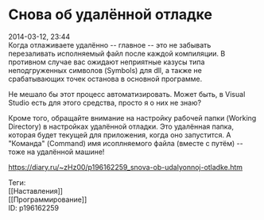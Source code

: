 Снова об удалённой отладке
===========================

   
 2014-03-12, 23:44   
  Когда отлаживаете удалённо -- главное -- это не забывать перезаливать исполняемый файл после каждой компиляции. В противном случае вас ожидают неприятные казусы типа неподгруженных символов (Symbols) для dll, а также не срабатывающих точек останова в основной программе.   
   
 Не мешало бы этот процесс автоматизировать. Может быть, в Visual Studio есть для этого средства, просто я о них не знаю?   
   
 Кроме того, обращайте внимание на настройку рабочей папки (Working Directory) в настройках удалённой отладки. Это удалённая папка, которая будет текущей для приложения, когда оно запустится. А "Команда" (Command) имя исоплняемого файла (вместе с путём) -- тоже на удалённой машине!   
    
 <https://diary.ru/~zHz00/p196162259_snova-ob-udalyonnoj-otladke.htm>   
   
 Теги:   
 [[Наставления]]   
 [[Программирование]]   
 ID: p196162259